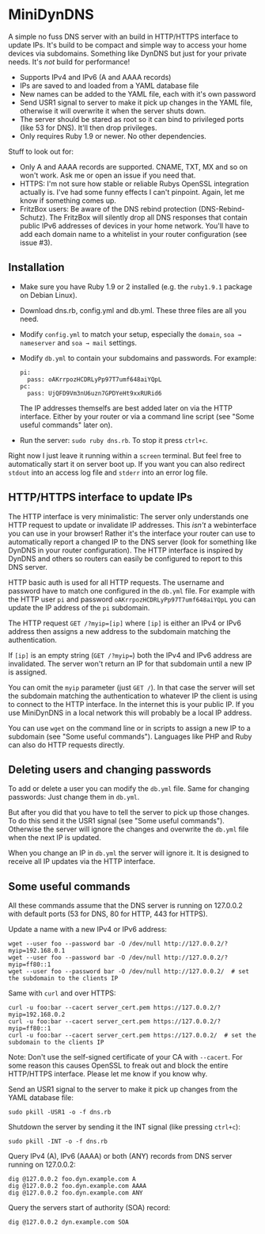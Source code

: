 # MiniDynDNS

A simple no fuss DNS server with an build in HTTP/HTTPS interface to update IPs. It's build to be compact and simple way to access your home devices via subdomains. Something like DynDNS but just for your private needs. It's _not_ build for performance!

- Supports IPv4 and IPv6 (A and AAAA records)
- IPs are saved to and loaded from a YAML database file
- New names can be added to the YAML file, each with it's own password
- Send USR1 signal to server to make it pick up changes in the YAML file, otherwise it will overwrite it when the server shuts down.
- The server should be stared as root so it can bind to privileged ports (like 53 for DNS). It'll then drop privileges.
- Only requires Ruby 1.9 or newer. No other dependencies.

Stuff to look out for:

- Only A and AAAA records are supported. CNAME, TXT, MX and so on won't work. Ask me or open an issue if you need that.
- HTTPS: I'm not sure how stable or reliable Rubys OpenSSL integration actually is. I've had some funny effects I can't
  pinpoint. Again, let me know if something comes up.
- FritzBox users: Be aware of the DNS rebind protection (DNS-Rebind-Schutz). The FritzBox will silently drop all DNS responses that contain public IPv6 addresses of devices in your home network. You'll have to add each domain name to a whitelist in your router configuration (see issue #3).

## Installation

- Make sure you have Ruby 1.9 or 2 installed (e.g. the `ruby1.9.1` package on Debian Linux).
- Download dns.rb, config.yml and db.yml. These three files are all you need.
- Modify `config.yml` to match your setup, especially the `domain`, `soa → nameserver` and `soa → mail` settings.
- Modify `db.yml` to contain your subdomains and passwords. For example:
  
  ```
  pi:
    pass: oAKrrpozHCDRLyPp97T7umf648aiYQpL
  pc:
    pass: UjQFD9Vm3nU6uzn7GPDYeHt9xxRURid6
  ```
  
  The IP addresses themselfs are best added later on via the HTTP interface. Either by your router or via a command line script (see "Some useful commands" later on).
- Run the server: `sudo ruby dns.rb`. To stop it press `ctrl+c`.

Right now I just leave it running within a `screen` terminal. But feel free to automatically start it on server boot up. If you want you can also redirect `stdout` into an access log file and `stderr` into an error log file.


## HTTP/HTTPS interface to update IPs

The HTTP interface is very minimalistic: The server only understands one HTTP request to update or invalidate IP addresses. This _isn't_ a webinterface you can use in your browser! Rather it's the interface your router can use to automatically report a changed IP to the DNS server (look for something like DynDNS in your router configuration). The HTTP interface is inspired by DynDNS and others so routers can easily be configured to report to this DNS server.

HTTP basic auth is used for all HTTP requests. The username and password have to match one configured in the `db.yml` file. For example with the HTTP user `pi` and password `oAKrrpozHCDRLyPp97T7umf648aiYQpL` you can update the IP address of the `pi` subdomain.

The HTTP request `GET /?myip=[ip]` where `[ip]` is either an IPv4 or IPv6 address then assigns a new address to the subdomain matching the authentication.

If `[ip]` is an empty string (`GET /?myip=`) both the IPv4 and IPv6 address are invalidated. The server won't return an IP for that subdomain until a new IP is assigned.

You can omit the `myip` parameter (just `GET /`). In that case the server will set the subdomain matching the authentication to whatever IP the client is using to connect to the HTTP interface. In the internet this is your public IP. If you use MiniDynDNS in a local network this will probably be a local IP address.

You can use `wget` on the command line or in scripts to assign a new IP to a subdomain (see "Some useful commands"). Languages like PHP and Ruby can also do HTTP requests directly.


## Deleting users and changing passwords

To add or delete a user you can modify the `db.yml` file. Same for changing passwords: Just change them in `db.yml`.

But after you did that you have to tell the server to pick up those changes. To do this send it the USR1 signal (see "Some useful commands"). Otherwise the server will ignore the changes and overwrite the `db.yml` file when the next IP is updated.

When you change an IP in `db.yml` the server will ignore it. It is designed to receive all IP updates via the HTTP interface.


## Some useful commands

All these commands assume that the DNS server is running on 127.0.0.2 with default ports (53 for DNS, 80 for HTTP, 443 for HTTPS).

Update a name with a new IPv4 or IPv6 address:

	wget --user foo --password bar -O /dev/null http://127.0.0.2/?myip=192.168.0.1
	wget --user foo --password bar -O /dev/null http://127.0.0.2/?myip=ff80::1
	wget --user foo --password bar -O /dev/null http://127.0.0.2/  # set the subdomain to the clients IP

Same with `curl` and over HTTPS:

	curl -u foo:bar --cacert server_cert.pem https://127.0.0.2/?myip=192.168.0.2
	curl -u foo:bar --cacert server_cert.pem https://127.0.0.2/?myip=ff80::1
	curl -u foo:bar --cacert server_cert.pem https://127.0.0.2/  # set the subdomain to the clients IP

Note: Don't use the self-signed certificate of your CA with `--cacert`. For some reason this causes OpenSSL to freak out and block the entire HTTP/HTTPS interface. Please let me know if you know why.

Send an USR1 signal to the server to make it pick up changes from the
YAML database file:

	sudo pkill -USR1 -o -f dns.rb

Shutdown the server by sending it the INT signal (like pressing `ctrl+c`):

	sudo pkill -INT -o -f dns.rb

Query IPv4 (A), IPv6 (AAAA) or both (ANY) records from DNS server running on 127.0.0.2:

	dig @127.0.0.2 foo.dyn.example.com A
	dig @127.0.0.2 foo.dyn.example.com AAAA
	dig @127.0.0.2 foo.dyn.example.com ANY

Query the servers start of authority (SOA) record:

	dig @127.0.0.2 dyn.example.com SOA
